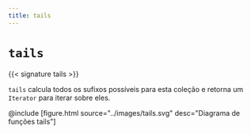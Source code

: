 ```yaml
---
title: tails
---
```


# `tails`

{{< signature tails >}}

`tails` calcula todos os sufixos possíveis para esta coleção e retorna um `Iterator` para iterar sobre eles.

@include [figure.html source="../images/tails.svg" desc="Diagrama de funções tails"]
